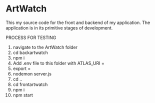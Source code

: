 # ArtWatch

This my source code for the front and backend of my application. The application is in its primitive stages of development.

PROCESS FOR TESTING

1. navigate to the ArtWatch folder
2. cd backartwatch
3. npm i
4. Add .env file to this folder with ATLAS_URI = <your mongodb atlas URI>
5. export = <your key>
6. nodemon server.js
7. cd ..
8. cd frontartwatch
9. npm i
10. npm start
